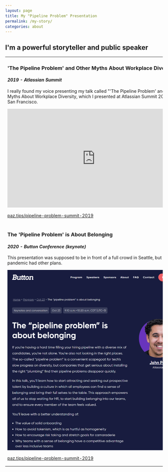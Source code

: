```yaml
---
layout: page
title: My "Pipeline Problem" Presentation
permalink: /my-story/
categories: about
---
```


<h2 id="content">I'm a powerful storyteller and public speaker</h2>

<div class="box">
<div></div>

</div>
<table class="tg">
 <tr>
  <td style="width:50%" class="tg-lboi">
  <div class="box alt">
   <h3>'The Pipeline Problem' and Other Myths About Workplace Diversity</h3>
   <h4><i>2019 - Atlassian Summit</i></h4>
   <p>I really found my voice presenting my talk called "'The Pipeline Problem' and Other Myths About Workplace Diversity, which I presented at Atlassian Summit 2019 in San Francisco.</p>
   <iframe width="560" height="315" src="https://www.youtube.com/embed/iRljzL8Qx78" title="YouTube video player" frameborder="0" allow="accelerometer; autoplay; clipboard-write; encrypted-media; gyroscope; picture-in-picture" allowfullscreen></iframe>
   <p><a href="https://paz.tips/pipeline-problem-summit-2019">paz.tips/pipeline-problem-summit-2019</a></p>
  </div>
  </td>
  <td style="width:50%" class="tg-lboi">
  <h3>Building Belonging Into Any Team</h3>
  <h4><i>2019 - Atlassian Design Week</i></h4>
  <p>Later in 2019, and on the other side of the world in Sydney, I put a different spin on the talk to match the theme of Atlassian's annual internal Design Week conference on Day 1.</p>
  <iframe width="560" height="315" src="https://www.youtube.com/embed/DQKkYzL0sFM" title="YouTube video player" frameborder="0" allow="accelerometer; autoplay; clipboard-write; encrypted-media; gyroscope; picture-in-picture" allowfullscreen></iframe>
  <p><a href="https://paz.tips/pipeline-problem-summit-2019">paz.tips/pipeline-problem-summit-2019</a></p>
  </td>
    </tr>
    <tr>
  <td style="width:50%" class="tg-lboi">
   <h3>The 'Pipeline Problem' is About Belonging</h3>
   <h4><i>2020 - Button Conference (keynote)</i></h4>
   <p>This presentation was supposed to be in front of a full crowd in Seattle, but the pandemic had other plans.</p>
   <div class="6u"><span class="image fit"><img src="/assets/images/john-button.jpg" alt="" /></span></div>
   <p><a href="https://paz.tips/pipeline-problem-summit-2019">paz.tips/pipeline-problem-summit-2019</a></p>
  </td>
  <td style="width:50%" class="tg-lboi">
  <h3>Building Belonging Into Any Team</h3>
  <h4><i>2019 - Atlassian Design Week</i></h4>
  <p>Later in 2019, and on the other side of the world in Sydney, I put a different spin on the talk to match the theme of Atlassian's annual internal Design Week conference on Day 1.</p>
  <div class="6u"><span class="image fit"><img src="/assets/images/john-confab.jpg" alt="" /></span></div>
  <p><a href="https://paz.tips/pipeline-problem-summit-2019">paz.tips/pipeline-problem-summit-2019</a></p>
  </td>
  </tr>
</table>
</div>